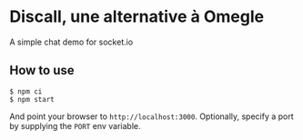 
# Discall, une alternative à Omegle

A simple chat demo for socket.io

## How to use

```
$ npm ci
$ npm start
```

And point your browser to `http://localhost:3000`. Optionally, specify
a port by supplying the `PORT` env variable.
